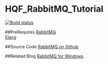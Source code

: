 # HQF_RabbitMQ_Tutorial
[![Build status](https://ci.appveyor.com/api/projects/status/s3i0qg8tx65d6yox?svg=true)](https://ci.appveyor.com/project/huoxudong125/hqf-rabbitmq-tutorial)



##PreRequires
[RabbitMQ](https://www.rabbitmq.com/getstarted.html)  
[Elang](http://www.erlang.org/download.html)  


##Source Code
[RabbitMQ on Github](https://github.com/rabbitmq)  


##Related Blog
 [RabbitMQ for Windows](http://aspiringcraftsman.com/series/rabbitmq-for-windows/)   
